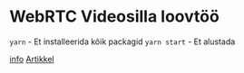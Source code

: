 # WebRTC Videosilla loovtöö


`yarn` - Et installeerida kõik packagid
`yarn start` - Et alustada

[info](https://www.youtube.com/watch?v=IqPJb6o_S1Q)
[Artikkel](https://cloudnweb.dev/2019/09/building-p2p-video-chat-application-using-webrtc-and-node-js/)